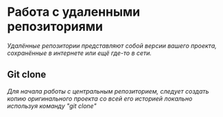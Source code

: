 # Работа с удаленными репозиториями

*Удалённые репозитории представляют собой версии вашего проекта, сохранённые в интернете или ещё где-то в сети.*

## Git clone

*Для начала работы с центральным репозиторием, следует создать копию оригинального проекта со всей его историей локально используя команду "git clone"*